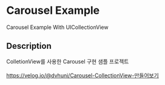 # Carousel Example
Carousel Example With UICollectionView

## Description
ColletionView를 사용한 Carousel 구현 샘플 프로젝트<br/><br/>
https://velog.io/@dvhuni/Carousel-CollectionView-만들어보기
